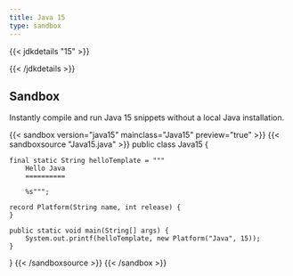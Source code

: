 ```yaml
---
title: Java 15
type: sandbox
---
```


{{< jdkdetails "15" >}}

{{< /jdkdetails >}}

## Sandbox

Instantly compile and run Java 15 snippets without a local Java installation.

{{< sandbox version="java15" mainclass="Java15" preview="true" >}}
{{< sandboxsource "Java15.java" >}}
public class Java15 {
    
    final static String helloTemplate = """
        Hello Java
        ==========
        
        %s""";
    
    record Platform(String name, int release) {
    }

    public static void main(String[] args) {
        System.out.printf(helloTemplate, new Platform("Java", 15));
    }

}
{{< /sandboxsource >}}
{{< /sandbox >}}

